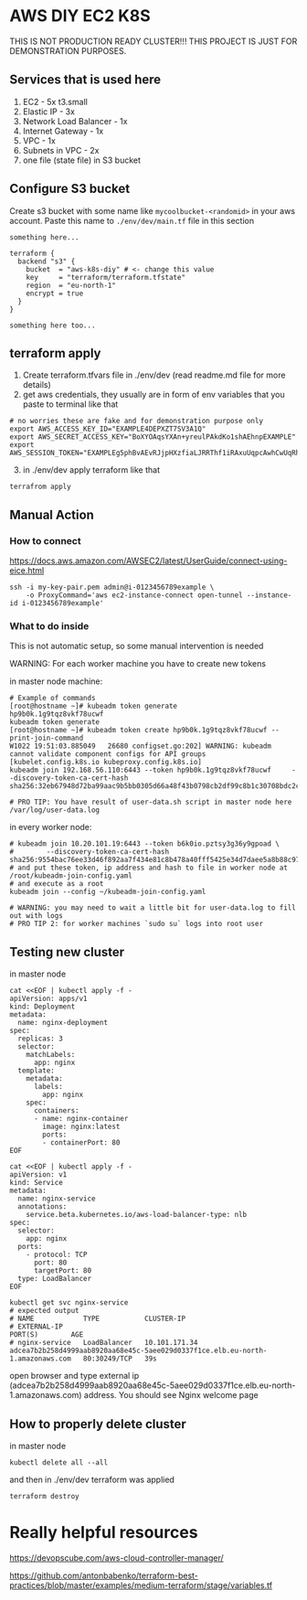 # AWS DIY EC2 K8S

THIS IS NOT PRODUCTION READY CLUSTER!!! THIS PROJECT IS JUST FOR DEMONSTRATION PURPOSES.

## Services that is used here

1. EC2 - 5x t3.small
2. Elastic IP - 3x 
3. Network Load Balancer - 1x
4. Internet Gateway - 1x 
5. VPC - 1x
6. Subnets in VPC - 2x 
7. one file (state file) in S3 bucket 

## Configure S3 bucket 

Create s3 bucket with some name like `mycoolbucket-<randomid>` in your aws account. Paste this name to `./env/dev/main.tf` file in this section 
```
something here... 

terraform {
  backend "s3" {
    bucket  = "aws-k8s-diy" # <- change this value
    key     = "terraform/terraform.tfstate"
    region  = "eu-north-1"
    encrypt = true
  }
}

something here too... 
```

## terraform apply

1. Create terraform.tfvars file in ./env/dev (read readme.md file for more details)
2. get aws credentials, they usually are in form of env variables that you paste to terminal like that 
```
# no worries these are fake and for demonstration purpose only
export AWS_ACCESS_KEY_ID="EXAMPLE4DEPXZT7SV3A1Q"
export AWS_SECRET_ACCESS_KEY="BoXYOAqsYXAn+yreulPAkdKo1shAEhnpEXAMPLE"
export AWS_SESSION_TOKEN="EXAMPLEg5phBvAEvRJjpHXzfiaLJRRThf1iRAxuUqpcAwhCwUqRhtjAjTgCA/0WfPU4VNnLZ1s015JnhBpTMVrMBQW99225Qacxn8q/GGkq1X=W/7EmQ5Bp37FyQHtkdDgiWwfbWswyoyKQIad+UbrkklTbDpB+MyWZdhsqMrWc53OaiwWx6wY/CSWc+A9vAQL/RS9I9Z8jXos4XLiPjORAvKsV908Cj4sNqm3iP1rCw79UjFWrcjpCUINIT5o7EzvmEVAiJMEjsWjwaqkDsfkjgIK3xB48AsOUrE5IAx9viGS+7NSLkzMwG3u5+A6SWK+ywLoWA09LVog1Nir+oX1J5TjIcu9qcDBBpDdVyRdgVdpxHLm5lMWnxX1RGZN6H6w+8TsBqL4B4kDMshVHqRnvkMrGYSejwXlXNixA3Dyzn36AFPN7GTZUOZeA8xNHab9654odgTa5Rf8t5bND47gAL3TwBOfObM4tecqeAoG6eZXwIzL1lJubCAmt2IshBgibXyprJ3=oRrgErGHMULRv+Q9b1Jwvdicw1cZ1sBxRcWmpMOGuAB048oTk69S3GWCIslw4YxbH/VgaVL5ppIpSCi1atEDiEmsq+CLPCrXv6NtqH1zCKgcEL3kOVwBvorRu5feEj3t7laF+sygN+dicwFfyDHkU+YTnlc0HnOF9egUGaZsRiAepPYk56bNtDtKg+/IF4QipuOdorIcn5RKieaf1Ryw221ZsTxztMqr2IDYbkw0WvkYuOEMwllAhZ3RoEGV9btVy/06YRblibnq0TiBsE0moLhBdv5cUrBlW4yNJ3vLm1fkSoL3qLt64cbNZlSq7"
```

3. in ./env/dev apply terraform like that
```
terrafrom apply
```

## Manual Action

### How to connect 

https://docs.aws.amazon.com/AWSEC2/latest/UserGuide/connect-using-eice.html
```
ssh -i my-key-pair.pem admin@i-0123456789example \
    -o ProxyCommand='aws ec2-instance-connect open-tunnel --instance-id i-0123456789example'
```

### What to do inside 

This is not automatic setup, so some manual intervention is needed

WARNING: For each worker machine you have to create new tokens

in master node machine:
```
# Example of commands 
[root@hostname ~]# kubeadm token generate
hp9b0k.1g9tqz8vkf78ucwf
kubeadm token generate
[root@hostname ~]# kubeadm token create hp9b0k.1g9tqz8vkf78ucwf --print-join-command
W1022 19:51:03.885049   26680 configset.go:202] WARNING: kubeadm cannot validate component configs for API groups [kubelet.config.k8s.io kubeproxy.config.k8s.io]
kubeadm join 192.168.56.110:6443 --token hp9b0k.1g9tqz8vkf78ucwf     --discovery-token-ca-cert-hash sha256:32eb67948d72ba99aac9b5bb0305d66a48f43b0798cb2df99c8b1c30708bdc2c

# PRO TIP: You have result of user-data.sh script in master node here /var/log/user-data.log 
```

in every worker node:
```
# kubeadm join 10.20.101.19:6443 --token b6k0io.pztsy3g36y9gpoad \
#        --discovery-token-ca-cert-hash sha256:9554bac76ee33d46f892aa7f434e81c8b478a40fff5425e34d7daee5a8b88c97
# and put these token, ip address and hash to file in worker node at /root/kubeadm-join-config.yaml
# and execute as a root 
kubeadm join --config ~/kubeadm-join-config.yaml

# WARNING: you may need to wait a little bit for user-data.log to fill out with logs
# PRO TIP 2: for worker machines `sudo su` logs into root user 
```

## Testing new cluster 

in master node 
```
cat <<EOF | kubectl apply -f -
apiVersion: apps/v1
kind: Deployment
metadata:
  name: nginx-deployment
spec:
  replicas: 3  
  selector:
    matchLabels:
      app: nginx
  template:
    metadata:
      labels:
        app: nginx
    spec:
      containers:
      - name: nginx-container
        image: nginx:latest
        ports:
        - containerPort: 80
EOF

cat <<EOF | kubectl apply -f -
apiVersion: v1
kind: Service
metadata:
  name: nginx-service
  annotations:
    service.beta.kubernetes.io/aws-load-balancer-type: nlb
spec:
  selector:
    app: nginx
  ports:
    - protocol: TCP
      port: 80
      targetPort: 80
  type: LoadBalancer
EOF

kubectl get svc nginx-service
# expected output 
# NAME            TYPE           CLUSTER-IP      
# EXTERNAL-IP                                                                     PORT(S)        AGE
# nginx-service   LoadBalancer   10.101.171.34   adcea7b2b258d4999aab8920aa68e45c-5aee029d0337f1ce.elb.eu-north-1.amazonaws.com   80:30249/TCP   39s
```
open browser and type external ip (adcea7b2b258d4999aab8920aa68e45c-5aee029d0337f1ce.elb.eu-north-1.amazonaws.com) address.
You should see Nginx welcome page

## How to properly delete cluster 

in master node
```
kubectl delete all --all
```
and then in ./env/dev terraform was applied 
```
terraform destroy 
```

# Really helpful resources

https://devopscube.com/aws-cloud-controller-manager/

https://github.com/antonbabenko/terraform-best-practices/blob/master/examples/medium-terraform/stage/variables.tf
